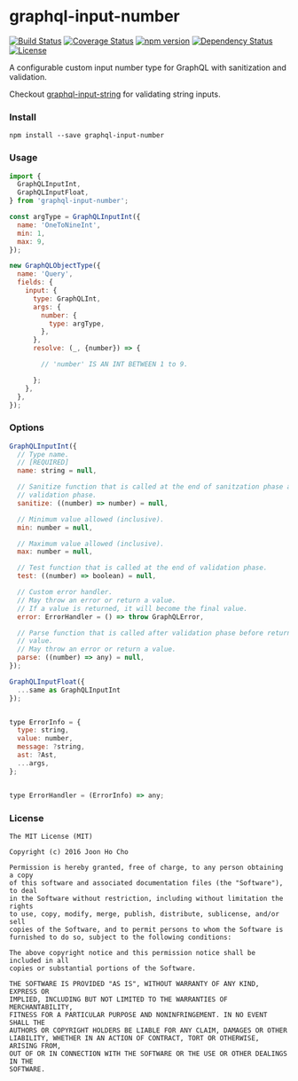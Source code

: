 # graphql-input-number
[![Build Status](https://travis-ci.org/joonhocho/graphql-input-number.svg?branch=master)](https://travis-ci.org/joonhocho/graphql-input-number)
[![Coverage Status](https://coveralls.io/repos/github/joonhocho/graphql-input-number/badge.svg?branch=master)](https://coveralls.io/github/joonhocho/graphql-input-number?branch=master)
[![npm version](https://badge.fury.io/js/graphql-input-number.svg)](https://badge.fury.io/js/graphql-input-number)
[![Dependency Status](https://david-dm.org/joonhocho/graphql-input-number.svg)](https://david-dm.org/joonhocho/graphql-input-number)
[![License](http://img.shields.io/:license-mit-blue.svg)](http://doge.mit-license.org)

A configurable custom input number type for GraphQL with sanitization and validation.

Checkout [graphql-input-string](https://github.com/joonhocho/graphql-input-string) for validating string inputs.


### Install
```
npm install --save graphql-input-number
```


### Usage
```javascript
import {
  GraphQLInputInt,
  GraphQLInputFloat,
} from 'graphql-input-number';

const argType = GraphQLInputInt({
  name: 'OneToNineInt',
  min: 1,
  max: 9,
});

new GraphQLObjectType({
  name: 'Query',
  fields: {
    input: {
      type: GraphQLInt,
      args: {
        number: {
          type: argType,
        },
      },
      resolve: (_, {number}) => {

        // 'number' IS AN INT BETWEEN 1 to 9.

      };
    },
  },
});
```

### Options
```javascript
GraphQLInputInt({
  // Type name.
  // [REQUIRED]
  name: string = null,

  // Sanitize function that is called at the end of sanitzation phase and before
  // validation phase.
  sanitize: ((number) => number) = null,

  // Minimum value allowed (inclusive).
  min: number = null,

  // Maximum value allowed (inclusive).
  max: number = null,

  // Test function that is called at the end of validation phase.
  test: ((number) => boolean) = null,

  // Custom error handler.
  // May throw an error or return a value.
  // If a value is returned, it will become the final value.
  error: ErrorHandler = () => throw GraphQLError,

  // Parse function that is called after validation phase before returning a
  // value.
  // May throw an error or return a value.
  parse: ((number) => any) = null,
});

GraphQLInputFloat({
  ...same as GraphQLInputInt
});


type ErrorInfo = {
  type: string,
  value: number,
  message: ?string,
  ast: ?Ast,
  ...args,
};


type ErrorHandler = (ErrorInfo) => any;
```


### License
```
The MIT License (MIT)

Copyright (c) 2016 Joon Ho Cho

Permission is hereby granted, free of charge, to any person obtaining a copy
of this software and associated documentation files (the "Software"), to deal
in the Software without restriction, including without limitation the rights
to use, copy, modify, merge, publish, distribute, sublicense, and/or sell
copies of the Software, and to permit persons to whom the Software is
furnished to do so, subject to the following conditions:

The above copyright notice and this permission notice shall be included in all
copies or substantial portions of the Software.

THE SOFTWARE IS PROVIDED "AS IS", WITHOUT WARRANTY OF ANY KIND, EXPRESS OR
IMPLIED, INCLUDING BUT NOT LIMITED TO THE WARRANTIES OF MERCHANTABILITY,
FITNESS FOR A PARTICULAR PURPOSE AND NONINFRINGEMENT. IN NO EVENT SHALL THE
AUTHORS OR COPYRIGHT HOLDERS BE LIABLE FOR ANY CLAIM, DAMAGES OR OTHER
LIABILITY, WHETHER IN AN ACTION OF CONTRACT, TORT OR OTHERWISE, ARISING FROM,
OUT OF OR IN CONNECTION WITH THE SOFTWARE OR THE USE OR OTHER DEALINGS IN THE
SOFTWARE.
```
